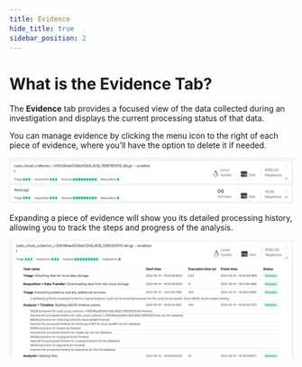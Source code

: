```yaml
---
title: Evidence
hide_title: true
sidebar_position: 2
---
```



# What is the Evidence Tab?

The **Evidence** tab provides a focused view of the data collected during an investigation and displays the current processing status of that data. 

You can manage evidence by clicking the menu icon to the right of each piece of evidence, where you’ll have the option to delete it if needed.

![Evidence List](/img/evidence.png)

Expanding a piece of evidence will show you its detailed processing history, allowing you to track the steps and progress of the analysis.

![Evidence Details](/img/evidence-details.png)
